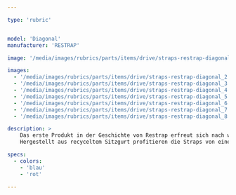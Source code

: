 ```yaml
---

type: 'rubric'


model: 'Diagonal'
manufacturer: 'RESTRAP'

image: '/media/images/rubrics/parts/items/drive/straps-restrap-diagonal_1.jpeg'

images:
  - '/media/images/rubrics/parts/items/drive/straps-restrap-diagonal_2.jpeg'
  - '/media/images/rubrics/parts/items/drive/straps-restrap-diagonal_3.jpeg'
  - '/media/images/rubrics/parts/items/drive/straps-restrap-diagonal_4.jpeg'
  - '/media/images/rubrics/parts/items/drive/straps-restrap-diagonal_5.jpeg'
  - '/media/images/rubrics/parts/items/drive/straps-restrap-diagonal_6.jpeg'
  - '/media/images/rubrics/parts/items/drive/straps-restrap-diagonal_7.jpeg'
  - '/media/images/rubrics/parts/items/drive/straps-restrap-diagonal_8.jpeg'

description: >
    Das erste Produkt in der Geschichte von Restrap erfreut sich nach wie vor großer Beliebtheit.
    Hergestellt aus recyceltem Sitzgurt profitieren die Straps von einem 3 lagigen Velcro-System und halten Dich dank ihrer einzigartigen Vernähung fest auf den Pedalen. 100% Handarbeit aus Yorkshire, England. Aus wiederverwerteten Materialien.

specs:
  - colors:
    - 'blau'
    - 'rot'
    
---
```

